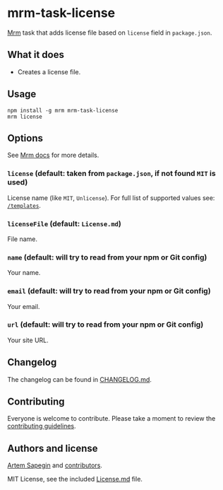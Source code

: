 <!-- License file -->

# mrm-task-license

[Mrm](https://github.com/sapegin/mrm) task that adds license file based on `license` field in `package.json`.

## What it does

- Creates a license file.

## Usage

```
npm install -g mrm mrm-task-license
mrm license
```

## Options

See [Mrm docs](../../docs/Getting_started.md) for more details.

### `license` (default: taken from `package.json`, if not found `MIT` is used)

License name (like `MIT`, `Unlicense`). For full list of supported values see: [`/templates`](https://github.com/sapegin/mrm/tree/master/packages/mrm-task-license/templates).

### `licenseFile` (default: `License.md`)

File name.

### `name` (default: will try to read from your npm or Git config)

Your name.

### `email` (default: will try to read from your npm or Git config)

Your email.

### `url` (default: will try to read from your npm or Git config)

Your site URL.

## Changelog

The changelog can be found in [CHANGELOG.md](CHANGELOG.md).

## Contributing

Everyone is welcome to contribute. Please take a moment to review the [contributing guidelines](../../Contributing.md).

## Authors and license

[Artem Sapegin](https://sapegin.me) and [contributors](https://github.com/sapegin/mrm/graphs/contributors).

MIT License, see the included [License.md](License.md) file.
